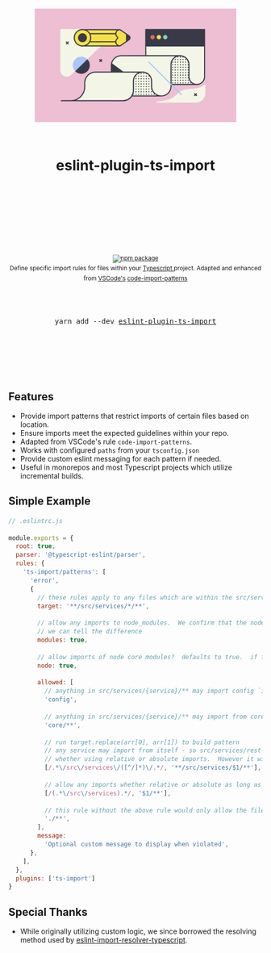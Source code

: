 <div align="center">
  <h1>
    <br/>
    <br/>
    <p align="center">
      <img src="docs/img/style.png" width="400" title="eslint-plugin-ts-import">
    </p>
    <br />
    eslint-plugin-ts-import
    <br />
    <br />
    <br />
    <br />
  </h1>
  <sup>
    <br />
    <br />
    <a href="https://www.npmjs.com/package/eslint-plugin-ts-import">
       <img src="https://img.shields.io/npm/v/eslint-plugin-ts-import.svg" alt="npm package" />
    </a>
    <!-- TODO
     <a href="https://www.npmjs.com/package/eslint-plugin-ts-import">
      <img src="https://img.shields.io/npm/dm/eslint-plugin-ts-import.svg" alt="npm downloads" />
    </a>
    -->
    <!-- TODO
    <a href="http://bradennapier.github.io/eslint-plugin-ts-import">
      <img src="https://img.shields.io/badge/demos-🚀-yellow.svg" alt="demos" />
    </a>
    -->
    <br />
    Define specific import rules for files within your <a href="https://www.typescriptlang.org/index.html"> Typescript </a> project.  Adapted and enhanced from <a href="https://github.com/microsoft/vscode">VSCode's</a> <a href="https://github.com/microsoft/vscode/blob/master/build/lib/eslint/code-import-patterns.ts">code-import-patterns</a>
  </sup>
  <br />
  <br />
  <br />
  <br />
  <pre>yarn add --dev <a href="https://www.npmjs.com/package/eslint-plugin-ts-import">eslint-plugin-ts-import</a></pre>
  <br />
  <br />
  <br />
  <br />
  <br />
</div>

## Features

- Provide import patterns that restrict imports of certain files based on location.
- Ensure imports meet the expected guidelines within your repo.
- Adapted from VSCode's rule `code-import-patterns`.
- Works with configured `paths` from your `tsconfig.json`
- Provide custom eslint messaging for each pattern if needed.
- Useful in monorepos and most Typescript projects which utilize incremental builds.

## Simple Example

```javascript
// .eslintrc.js

module.exports = {
  root: true,
  parser: '@typescript-eslint/parser',
  rules: {
    'ts-import/patterns': [
      'error',
      {
        // these rules apply to any files which are within the src/services directory
        target: '**/src/services/*/**',

        // allow any imports to node_modules.  We confirm that the node_module exists in case the use of paths / absolute imports is used so that
        // we can tell the difference
        modules: true,

        // allow imports of node core modules?  defaults to true.  if false, imports like fs, path, stream will cause an error
        node: true,

        allowed: [
          // anything in src/services/{service}/** may import config `import config from 'config'`
          'config',

          // anything in src/services/{service}/** may import from core `import someModule from 'core/someModule'`
          'core/**',

          // run target.replace(arr[0], arr[1]) to build pattern
          // any service may import from itself - so src/services/rest-api/** may always import from `src/services/rest-api/**`
          // whether using relative or absolute imports.  However it will not be able to import from `../api-client/**` or `services/api-client/**`
          [/.*\/src\/services\/([^/]*)\/.*/, '**/src/services/$1/**'],

          // allow any imports whether relative or absolute as long as they are not higher than /src/services
          [/(.*\/src\/services).*/, '$1/**'],

          // this rule without the above rule would only allow the files to import themselves or higher and would restrict `../`
          './**',
        ],
        message:
          'Optional custom message to display when violated',
      },
    ],
  },
  plugins: ['ts-import']
}
```

## Special Thanks

- While originally utilizing custom logic, we since borrowed the resolving method used by [eslint-import-resolver-typescript](https://github.com/alexgorbatchev/eslint-import-resolver-typescript).
